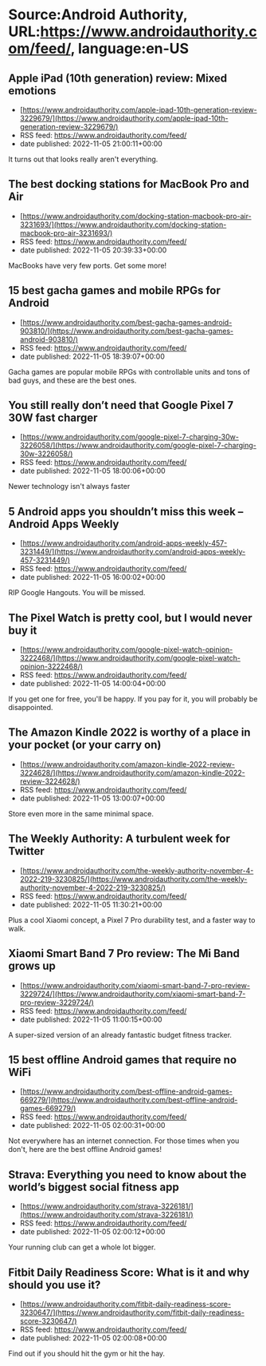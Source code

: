 # Source:Android Authority, URL:https://www.androidauthority.com/feed/, language:en-US

## Apple iPad (10th generation) review: Mixed emotions
 - [https://www.androidauthority.com/apple-ipad-10th-generation-review-3229679/](https://www.androidauthority.com/apple-ipad-10th-generation-review-3229679/)
 - RSS feed: https://www.androidauthority.com/feed/
 - date published: 2022-11-05 21:00:11+00:00

It turns out that looks really aren't everything.

## The best docking stations for MacBook Pro and Air
 - [https://www.androidauthority.com/docking-station-macbook-pro-air-3231693/](https://www.androidauthority.com/docking-station-macbook-pro-air-3231693/)
 - RSS feed: https://www.androidauthority.com/feed/
 - date published: 2022-11-05 20:39:33+00:00

MacBooks have very few ports. Get some more!

## 15 best gacha games and mobile RPGs for Android
 - [https://www.androidauthority.com/best-gacha-games-android-903810/](https://www.androidauthority.com/best-gacha-games-android-903810/)
 - RSS feed: https://www.androidauthority.com/feed/
 - date published: 2022-11-05 18:39:07+00:00

Gacha games are popular mobile RPGs with controllable units and tons of bad guys, and these are the best ones.

## You still really don’t need that Google Pixel 7 30W fast charger
 - [https://www.androidauthority.com/google-pixel-7-charging-30w-3226058/](https://www.androidauthority.com/google-pixel-7-charging-30w-3226058/)
 - RSS feed: https://www.androidauthority.com/feed/
 - date published: 2022-11-05 18:00:06+00:00

Newer technology isn't always faster

## 5 Android apps you shouldn’t miss this week – Android Apps Weekly
 - [https://www.androidauthority.com/android-apps-weekly-457-3231449/](https://www.androidauthority.com/android-apps-weekly-457-3231449/)
 - RSS feed: https://www.androidauthority.com/feed/
 - date published: 2022-11-05 16:00:02+00:00

RIP Google Hangouts. You will be missed.

## The Pixel Watch is pretty cool, but I would never buy it
 - [https://www.androidauthority.com/google-pixel-watch-opinion-3222468/](https://www.androidauthority.com/google-pixel-watch-opinion-3222468/)
 - RSS feed: https://www.androidauthority.com/feed/
 - date published: 2022-11-05 14:00:04+00:00

If you get one for free, you'll be happy. If you pay for it, you will probably be disappointed.

## The Amazon Kindle 2022 is worthy of a place in your pocket (or your carry on)
 - [https://www.androidauthority.com/amazon-kindle-2022-review-3224628/](https://www.androidauthority.com/amazon-kindle-2022-review-3224628/)
 - RSS feed: https://www.androidauthority.com/feed/
 - date published: 2022-11-05 13:00:07+00:00

Store even more in the same minimal space.

## The Weekly Authority: A turbulent week for Twitter
 - [https://www.androidauthority.com/the-weekly-authority-november-4-2022-219-3230825/](https://www.androidauthority.com/the-weekly-authority-november-4-2022-219-3230825/)
 - RSS feed: https://www.androidauthority.com/feed/
 - date published: 2022-11-05 11:30:21+00:00

Plus a cool Xiaomi concept, a Pixel 7 Pro durability test, and a faster way to walk.

## Xiaomi Smart Band 7 Pro review: The Mi Band grows up
 - [https://www.androidauthority.com/xiaomi-smart-band-7-pro-review-3229724/](https://www.androidauthority.com/xiaomi-smart-band-7-pro-review-3229724/)
 - RSS feed: https://www.androidauthority.com/feed/
 - date published: 2022-11-05 11:00:15+00:00

A super-sized version of an already fantastic budget fitness tracker.

## 15 best offline Android games that require no WiFi
 - [https://www.androidauthority.com/best-offline-android-games-669279/](https://www.androidauthority.com/best-offline-android-games-669279/)
 - RSS feed: https://www.androidauthority.com/feed/
 - date published: 2022-11-05 02:00:31+00:00

Not everywhere has an internet connection. For those times when you don't, here are the best offline Android games!

## Strava: Everything you need to know about the world’s biggest social fitness app
 - [https://www.androidauthority.com/strava-3226181/](https://www.androidauthority.com/strava-3226181/)
 - RSS feed: https://www.androidauthority.com/feed/
 - date published: 2022-11-05 02:00:12+00:00

Your running club can get a whole lot bigger.

## Fitbit Daily Readiness Score: What is it and why should you use it?
 - [https://www.androidauthority.com/fitbit-daily-readiness-score-3230647/](https://www.androidauthority.com/fitbit-daily-readiness-score-3230647/)
 - RSS feed: https://www.androidauthority.com/feed/
 - date published: 2022-11-05 02:00:08+00:00

Find out if you should hit the gym or hit the hay.

